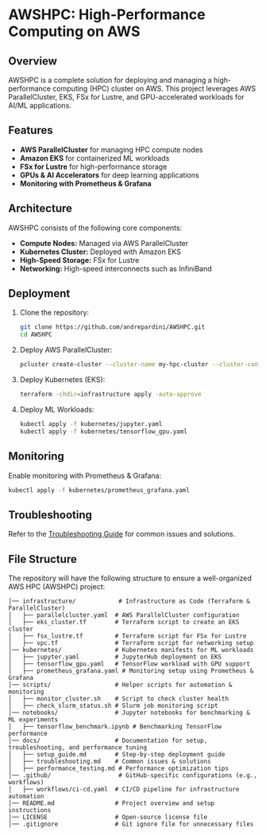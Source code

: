 # AWSHPC: High-Performance Computing on AWS

## Overview
AWSHPC is a complete solution for deploying and managing a high-performance computing (HPC) cluster on AWS. This project leverages AWS ParallelCluster, EKS, FSx for Lustre, and GPU-accelerated workloads for AI/ML applications.

## Features
- **AWS ParallelCluster** for managing HPC compute nodes
- **Amazon EKS** for containerized ML workloads
- **FSx for Lustre** for high-performance storage
- **GPUs & AI Accelerators** for deep learning applications
- **Monitoring with Prometheus & Grafana**

## Architecture
AWSHPC consists of the following core components:
- **Compute Nodes:** Managed via AWS ParallelCluster
- **Kubernetes Cluster:** Deployed with Amazon EKS
- **High-Speed Storage:** FSx for Lustre
- **Networking:** High-speed interconnects such as InfiniBand

## Deployment
1. Clone the repository:
   ```sh
   git clone https://github.com/andrepardini/AWSHPC.git
   cd AWSHPC
   ```
2. Deploy AWS ParallelCluster:
   ```sh
   pcluster create-cluster --cluster-name my-hpc-cluster --cluster-configuration infrastructure/parallelcluster.yaml
   ```
3. Deploy Kubernetes (EKS):
   ```sh
   terraform -chdir=infrastructure apply -auto-approve
   ```
4. Deploy ML Workloads:
   ```sh
   kubectl apply -f kubernetes/jupyter.yaml
   kubectl apply -f kubernetes/tensorflow_gpu.yaml
   ```

## Monitoring
Enable monitoring with Prometheus & Grafana:
```sh
kubectl apply -f kubernetes/prometheus_grafana.yaml
```

## Troubleshooting
Refer to the [Troubleshooting Guide](docs/troubleshooting.md) for common issues and solutions.

## File Structure

The repository will have the following structure to ensure a well-organized AWS HPC (AWSHPC) project:

```AWSHPC/
│── infrastructure/            # Infrastructure as Code (Terraform & ParallelCluster)
│   ├── parallelcluster.yaml  # AWS ParallelCluster configuration
│   ├── eks_cluster.tf        # Terraform script to create an EKS cluster
│   ├── fsx_lustre.tf         # Terraform script for FSx for Lustre
│   ├── vpc.tf                # Terraform script for networking setup
│── kubernetes/               # Kubernetes manifests for ML workloads
│   ├── jupyter.yaml          # JupyterHub deployment on EKS
│   ├── tensorflow_gpu.yaml   # TensorFlow workload with GPU support
│   ├── prometheus_grafana.yaml # Monitoring setup using Prometheus & Grafana
│── scripts/                  # Helper scripts for automation & monitoring
│   ├── monitor_cluster.sh    # Script to check cluster health
│   ├── check_slurm_status.sh # Slurm job monitoring script
│── notebooks/                # Jupyter notebooks for benchmarking & ML experiments
│   ├── tensorflow_benchmark.ipynb # Benchmarking TensorFlow performance
│── docs/                     # Documentation for setup, troubleshooting, and performance tuning
│   ├── setup_guide.md        # Step-by-step deployment guide
│   ├── troubleshooting.md    # Common issues & solutions
│   ├── performance_testing.md # Performance optimization tips
│── .github/                   # GitHub-specific configurations (e.g., workflows)
│   ├── workflows/ci-cd.yaml  # CI/CD pipeline for infrastructure automation
│── README.md                 # Project overview and setup instructions
│── LICENSE                   # Open-source license file
│── .gitignore                # Git ignore file for unnecessary files
 ```
